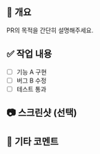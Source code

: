 ## 🔀 개요

PR의 목적을 간단히 설명해주세요.

## ✅ 작업 내용

- [ ] 기능 A 구현
- [ ] 버그 B 수정
- [ ] 테스트 통과

## 📷 스크린샷 (선택)

## 💬 기타 코멘트
